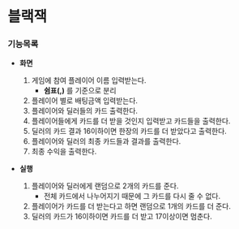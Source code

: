 # 블랙잭

### 기능목록
- **화면**
	1. 게임에 참여 플레이어 이름 입력받는다.
		- **쉼표(,)** 를 기준으로 분리
	1. 플레이어 별로 배팅금액 입력받는다.
	1. 플레이어와 딜러들의 카드 출력한다.
	1. 플레이어들에게 카드를 더 받을 것인지 입력받고 카드들을 출력한다.
	1. 딜러의 카드 결과 16이하이면 한장의 카드를 더 받았다고 출력한다.
	1. 플레이어와 딜러의 최종 카드들과 결과를 출력한다.
	1. 최종 수익을 출력한다.
	
- **실행**
	1. 플레이어와 딜러에게 랜덤으로 2개의 카드를 준다.
		- 전체 카드에서 나누어지기 때문에 그 카드를 다시 줄 수 없다.
	1. 플레이어가 카드를 더 받는다고 하면 랜덤으로 1개의 카드를 더 준다.
	1. 딜러의 카드가 16이하이면 카드를 더 받고 17이상이면 멈춘다.
